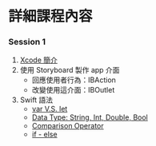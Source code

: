 # 詳細課程內容
### Session 1
1. [Xcode 簡介](https://github.com/Wuchiwei/ntu-ios/blob/master/Xcode/Xcode.pdf)
2. 使用 Storyboard 製作 app 介面
    * 回應使用者行為：IBAction
    * 改變使用這介面：IBOutlet
3. Swift 語法
    * [var V.S. let](https://github.com/Wuchiwei/ntu-ios/tree/master/Variable)
    * [Data Type: String, Int, Double, Bool](https://github.com/Wuchiwei/ntu-ios/tree/master/DataType)
    * [Comparison Operator](https://github.com/Wuchiwei/ntu-ios/tree/master/Operator/Comparison%20Operators)
    * [if - else](https://github.com/Wuchiwei/ntu-ios/tree/master/ControlFlow/if-statement)
